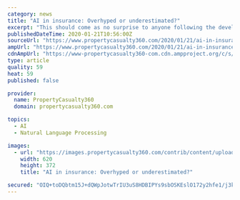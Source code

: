 ```yaml
---
category: news
title: "AI in insurance: Overhyped or underestimated?"
excerpt: "This should come as no surprise to anyone following the developments in machine learning, natural language processing, computer visioning, chatbots, virtual assistants, and other related technologies. After a long and varied history of AI technologies (including the lengthy AI winter), we are now on the verge of the golden age of AI."
publishedDateTime: 2020-01-21T10:56:00Z
sourceUrl: "https://www.propertycasualty360.com/2020/01/21/ai-in-insurance-overhyped-or-underestimated/"
ampUrl: "https://www.propertycasualty360.com/2020/01/21/ai-in-insurance-overhyped-or-underestimated/?amp=1"
cdnAmpUrl: "https://www-propertycasualty360-com.cdn.ampproject.org/c/s/www.propertycasualty360.com/2020/01/21/ai-in-insurance-overhyped-or-underestimated/?amp=1"
type: article
quality: 59
heat: 59
published: false

provider:
  name: PropertyCasualty360
  domain: propertycasualty360.com

topics:
  - AI
  - Natural Language Processing

images:
  - url: "https://images.propertycasualty360.com/contrib/content/uploads/sites/414/2020/01/AI-Shutterstock.jpg"
    width: 620
    height: 372
    title: "AI in insurance: Overhyped or underestimated?"

secured: "OIQ+toDQbtm15J+dQWpJotwTrIU3uS8HDBIPYs9sbOSKEslO172y2hfe1/j3kAi/pqkaMU18O6uP3fVGaBHdl5GRr2BfCHySCfzfleC/KsOGnDBPkH1JpXRD2C6A022C6IQaJmLJdQ4wsdG2rTjULZZG/HgNo7n5xKyyc3EZkCwOmjvZECe54hVvk8ZbLBtvMp1rILnbB1rxOOv3Tzbq9Tncs4Ofu+5DeirOhoICZCC1VU3gi3acShmdMKQyk3kAS5TYdK0pQPjCpzotWjmcxqNdnl0vohy865aFnX8fq27bSjdp11BdQoKxWCJv/mBtiY6Rf3VS/JHnHP6QnmQtaVouds8I64rOUP0Qg6XN3G6rQAR5y5GJcUfbitTNARLZ468pLE60FswDzofNtvdc/fJ3jrvVdxpyWX9WsvzlKirJxz5rMWBJ/hqSvicpDBVfAlOV+UvTIHBCgf+xQOsRDw==;7xAk5Tg+cfJfPoPZXNfi2Q=="
---
```


